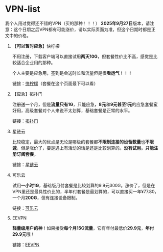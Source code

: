 # VPN-list
我个人用过觉得还不错的VPN（买的那种！！！）
**2025年9月27日**版本，请注意：这个日期之后VPN都有可能涨价，请以实际页面为准，但这个日期时都是正文中的价格。
1. 【**可以暂时应急**】快柠檬
    
    不用注册，下载客户端可以直接试用**两天10G**，但套餐性价比不高，感觉是比较适合企业用的那种。
    
    个人主要是应急用，签到是会送时长和流量但是很**看运气**！！！
    
    链接：[快柠檬](https://nmapi.site/s/and109/qfijrnr)（套餐在这个页面最下可以看）
    
2. 【应急】拓扑门
    
    注册送一个月，但是**流量只有1G**，只能应急，**8元**和**9元甚至1元**的应急套餐蛮好用，高级套餐对个人来说不太划算，基础套餐是正常的水平。
    
    链接：[拓扑门](https://topman8848.com/auth/register?code=fJGi)
    
3. 星链云
    
    比较稳定，最大的优点是无论是哪级的套餐都**不限制连接的设备数量**也**不限速**，但是涨价了，要是遇上有活动的话是还是比较划算的。**没有试用，只能注册订阅套餐**。
    
    链接：[星链云](https://www.starlinkcloud.club/#/register?code=wcyyI4LE)
    
4. 可乐云
    
    试用**一小时1G**，基础版月付套餐是比较划算的9.9元300G。涨价了，但是在VPN里还是最具性价比的，半年付套餐是最划算的，可以直接买一年¥77.80，一个月**200G**，但有连接设备限制。
    
    链接：[可乐云](https://cokecloud.cyou/#/register?code=r61kHsaE)

5. EEVPN
    
    **轻量级用户的神**！如果接受**每个月15G流量**，它有年付最低价**29.9元**，**年付29.9元**哦！
    
    链接：[EEVPN](https://www.eevpnsafe.com/#/register?code=Lshm2ta4)

